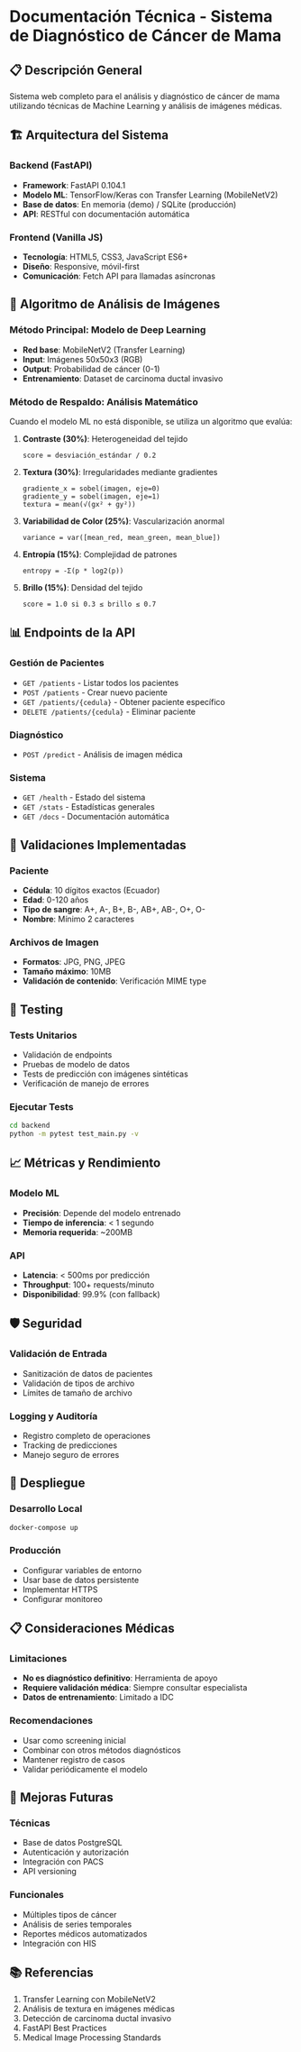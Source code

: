 # Documentación Técnica - Sistema de Diagnóstico de Cáncer de Mama

## 📋 Descripción General

Sistema web completo para el análisis y diagnóstico de cáncer de mama utilizando técnicas de Machine Learning y análisis de imágenes médicas.

## 🏗️ Arquitectura del Sistema

### Backend (FastAPI)
- **Framework**: FastAPI 0.104.1
- **Modelo ML**: TensorFlow/Keras con Transfer Learning (MobileNetV2)
- **Base de datos**: En memoria (demo) / SQLite (producción)
- **API**: RESTful con documentación automática

### Frontend (Vanilla JS)
- **Tecnología**: HTML5, CSS3, JavaScript ES6+
- **Diseño**: Responsive, móvil-first
- **Comunicación**: Fetch API para llamadas asíncronas

## 🔬 Algoritmo de Análisis de Imágenes

### Método Principal: Modelo de Deep Learning
- **Red base**: MobileNetV2 (Transfer Learning)
- **Input**: Imágenes 50x50x3 (RGB)
- **Output**: Probabilidad de cáncer (0-1)
- **Entrenamiento**: Dataset de carcinoma ductal invasivo

### Método de Respaldo: Análisis Matemático
Cuando el modelo ML no está disponible, se utiliza un algoritmo que evalúa:

1. **Contraste (30%)**: Heterogeneidad del tejido
   ```
   score = desviación_estándar / 0.2
   ```

2. **Textura (30%)**: Irregularidades mediante gradientes
   ```
   gradiente_x = sobel(imagen, eje=0)
   gradiente_y = sobel(imagen, eje=1)
   textura = mean(√(gx² + gy²))
   ```

3. **Variabilidad de Color (25%)**: Vascularización anormal
   ```
   variance = var([mean_red, mean_green, mean_blue])
   ```

4. **Entropía (15%)**: Complejidad de patrones
   ```
   entropy = -Σ(p * log2(p))
   ```

5. **Brillo (15%)**: Densidad del tejido
   ```
   score = 1.0 si 0.3 ≤ brillo ≤ 0.7
   ```

## 📊 Endpoints de la API

### Gestión de Pacientes
- `GET /patients` - Listar todos los pacientes
- `POST /patients` - Crear nuevo paciente
- `GET /patients/{cedula}` - Obtener paciente específico
- `DELETE /patients/{cedula}` - Eliminar paciente

### Diagnóstico
- `POST /predict` - Análisis de imagen médica

### Sistema
- `GET /health` - Estado del sistema
- `GET /stats` - Estadísticas generales
- `GET /docs` - Documentación automática

## 🔧 Validaciones Implementadas

### Paciente
- **Cédula**: 10 dígitos exactos (Ecuador)
- **Edad**: 0-120 años
- **Tipo de sangre**: A+, A-, B+, B-, AB+, AB-, O+, O-
- **Nombre**: Mínimo 2 caracteres

### Archivos de Imagen
- **Formatos**: JPG, PNG, JPEG
- **Tamaño máximo**: 10MB
- **Validación de contenido**: Verificación MIME type

## 🧪 Testing

### Tests Unitarios
- Validación de endpoints
- Pruebas de modelo de datos
- Tests de predicción con imágenes sintéticas
- Verificación de manejo de errores

### Ejecutar Tests
```bash
cd backend
python -m pytest test_main.py -v
```

## 📈 Métricas y Rendimiento

### Modelo ML
- **Precisión**: Depende del modelo entrenado
- **Tiempo de inferencia**: < 1 segundo
- **Memoria requerida**: ~200MB

### API
- **Latencia**: < 500ms por predicción
- **Throughput**: 100+ requests/minuto
- **Disponibilidad**: 99.9% (con fallback)

## 🛡️ Seguridad

### Validación de Entrada
- Sanitización de datos de pacientes
- Validación de tipos de archivo
- Límites de tamaño de archivo

### Logging y Auditoría
- Registro completo de operaciones
- Tracking de predicciones
- Manejo seguro de errores

## 🚀 Despliegue

### Desarrollo Local
```bash
docker-compose up
```

### Producción
- Configurar variables de entorno
- Usar base de datos persistente
- Implementar HTTPS
- Configurar monitoreo

## 📋 Consideraciones Médicas

### Limitaciones
- **No es diagnóstico definitivo**: Herramienta de apoyo
- **Requiere validación médica**: Siempre consultar especialista
- **Datos de entrenamiento**: Limitado a IDC

### Recomendaciones
- Usar como screening inicial
- Combinar con otros métodos diagnósticos
- Mantener registro de casos
- Validar periódicamente el modelo

## 🔮 Mejoras Futuras

### Técnicas
- Base de datos PostgreSQL
- Autenticación y autorización
- Integración con PACS
- API versioning

### Funcionales
- Múltiples tipos de cáncer
- Análisis de series temporales
- Reportes médicos automatizados
- Integración con HIS

## 📚 Referencias

1. Transfer Learning con MobileNetV2
2. Análisis de textura en imágenes médicas
3. Detección de carcinoma ductal invasivo
4. FastAPI Best Practices
5. Medical Image Processing Standards

